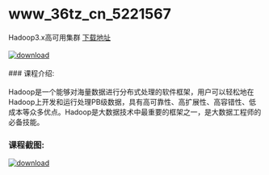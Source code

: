 # www_36tz_cn_5221567
Hadoop3.x高可用集群
[下载地址](http://www.36tz.cn/article/5221567 "下载地址")
<br/></br>[![download](http://36tz.cn/muke_img/2021_11_1-19-300x166.png "下载地址")](http://www.36tz.cn/article/5221567 "下载地址")
<br/></br>### 课程介绍:<br/></br>Hadoop是一个能够对海量数据进行分布式处理的软件框架，用户可以轻松地在Hadoop上开发和运行处理PB级数据，具有高可靠性、高扩展性、高容错性、低成本等众多优点。Hadoop是大数据技术中最重要的框架之一，是大数据工程师的必备技能。

### 课程截图:
[![download](http://36tz.cn/muke_img/2021_11_2-17.png "下载地址")](http://www.36tz.cn/article/5221567 "下载地址")
